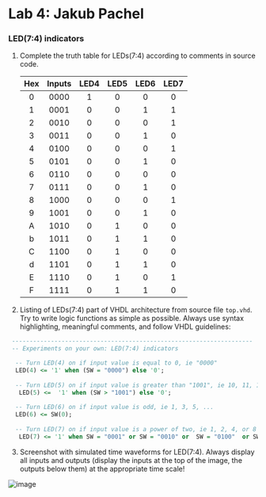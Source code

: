 # Lab 4: Jakub Pachel

### LED(7:4) indicators

1. Complete the truth table for LEDs(7:4) according to comments in source code.

   | **Hex** | **Inputs** | **LED4** | **LED5** | **LED6** | **LED7** |
   | :-: | :-: | :-: | :-: | :-: | :-: |
   | 0 | 0000 | 1 | 0 | 0 | 0 |
   | 1 | 0001 | 0 | 0 | 1 | 1 |
   | 2 | 0010 | 0 | 0 | 0 | 1 |
   | 3 | 0011 | 0 | 0 | 1 | 0 |
   | 4 | 0100 | 0 | 0 | 0 | 1 |
   | 5 | 0101 | 0 | 0 | 1 | 0 |
   | 6 | 0110 | 0 | 0 | 0 | 0 |
   | 7 | 0111 | 0 | 0 | 1 | 0 |
   | 8 | 1000 | 0 | 0 | 0 | 1 |
   | 9 | 1001 | 0 | 0 | 1 | 0 |
   | A | 1010 | 0 | 1 | 0 | 0 |
   | b | 1011 | 0 | 1 | 1 | 0 |
   | C | 1100 | 0 | 1 | 0 | 0 | 
   | d | 1101 | 0 | 1 | 1 | 0 |
   | E | 1110 | 0 | 1 | 0 | 1 |
   | F | 1111 | 0 | 1 | 1 | 0 |

2. Listing of LEDs(7:4) part of VHDL architecture from source file `top.vhd`. Try to write logic functions as simple as possible. Always use syntax highlighting, meaningful comments, and follow VHDL guidelines:

  ```vhdl
   --------------------------------------------------------------------
   -- Experiments on your own: LED(7:4) indicators

    -- Turn LED(4) on if input value is equal to 0, ie "0000"
    LED(4) <= '1' when (SW = "0000") else '0'; 
    
    -- Turn LED(5) on if input value is greater than "1001", ie 10, 11, 12, ...
     LED(5) <=  '1' when (SW > "1001") else '0'; 
    
    -- Turn LED(6) on if input value is odd, ie 1, 3, 5, ...
    LED(6) <= SW(0); 
    
    -- Turn LED(7) on if input value is a power of two, ie 1, 2, 4, or 8
     LED(7) <= '1' when SW = "0001" or SW = "0010" or  SW = "0100"  or SW = "1000" else '1';

   ```

3. Screenshot with simulated time waveforms for LED(7:4). Always display all inputs and outputs (display the inputs at the top of the image, the outputs below them) at the appropriate time scale!

  
![image](https://user-images.githubusercontent.com/61315339/223230238-f4e40fa5-1c5d-4263-9234-c2993cf81234.png)


